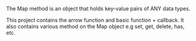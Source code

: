 The Map method is an object that holds key-value pairs of ANY data types.

This project contains the arrow function and basic function + callback.
It also contains various method on the Map object e.g set, get, delete, has, etc.